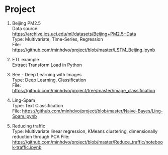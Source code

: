 # Project

1. Beijing PM2.5 <br>
Data source: https://archive.ics.uci.edu/ml/datasets/Beijing+PM2.5+Data <br>
Type: Multivariate, Time-Series, Regression <br>
File: https://github.com/minhdvo/project/blob/master/LSTM_Beijing.ipynb <br>

2. ETL example <br>
Extract Transform Load in Python

3. Bee - Deep Learning with Images <br>
Type: Deep Learning, Classification <br>
File: https://github.com/minhdvo/project/tree/master/image_classification

4. Ling-Spam <br>
Type: Text Classification <br>
File: https://github.com/minhdvo/project/blob/master/Naive-Bayes/Ling-Spam.ipynb

5. Reducing traffic <br>
Type: Multivariate linear regression, KMeans clustering, dimensionally reduction through PCA
File: https://github.com/minhdvo/project/blob/master/Reduce_traffic/notebook-traffic.ipynb
